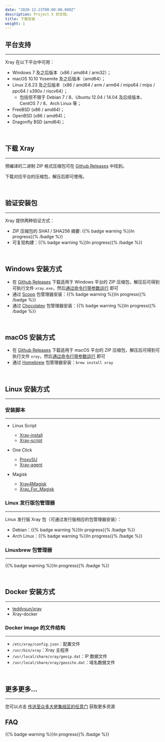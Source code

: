 ```yaml
---
date: "2020-12-23T00:00:00.000Z"
description: Project X 的文档.
title: 下载安装
weight: 1
---
```


## 平台支持

---

Xray 在以下平台中可用：

- Windows 7 及之后版本（x86 / amd64 / arm32）；
- macOS 10.10 Yosemite 及之后版本（amd64）；
- Linux 2.6.23 及之后版本（x86 / amd64 / arm / arm64 / mips64 / mips / ppc64 / s390x / riscv64）；
  - 包括但不限于 Debian 7 / 8、Ubuntu 12.04 / 14.04 及后续版本、CentOS 7 / 8、Arch Linux 等；
- FreeBSD (x86 / amd64)；
- OpenBSD (x86 / amd64)；
- Dragonfly BSD (amd64)；

<br />

## 下载 Xray

---

预编译的二进制 ZIP 格式压缩包可在 [Github Releases](https://github.com/xtls/Xray-core/releases) 中找到。

下载对应平台的压缩包，解压后即可使用。

<br />

## 验证安装包

---

Xray 提供两种验证方式：

- ZIP 压缩包的 SHA1 / SHA256 摘要: {{% badge warning %}}In progress{{% /badge %}}
- 可复现构建：{{% badge warning %}}In progress{{% /badge %}}

<br />

## Windows 安装方式

- 在 [Github Releases](https://github.com/xtls/Xray-core/releases) 下载适用于 Windows 平台的 ZIP 压缩包，解压后可得到可执行文件 `xray.exe`，然后[通过命令行带参数运行](../command) 即可
- 通过 [Scoop](https://scoop.sh) 包管理器安装：{{% badge warning %}}In progress{{% /badge %}}
- 通过 [Chocolatey](https://chocolatey.org) 包管理器安装：{{% badge warning %}}In progress{{% /badge %}}

<br />

## macOS 安装方式

- 在 [Github Releases](https://github.com/xtls/Xray-core/releases) 下载适用于 macOS 平台的 ZIP 压缩包，解压后可得到可执行文件 `xray`，然后[通过命令行带参数运行](../command) 即可
- 通过 [Homebrew](https://brew.sh) 包管理器安装：`brew install xray`

<br />

## Linux 安装方式
---
### 安装脚本
---

- Linux Script
  - [Xray-install](https://github.com/XTLS/Xray-install)
  - [Xray-script](https://github.com/kirin10000/Xray-script)

- One Click
  - [ProxySU](https://github.com/proxysu/ProxySU)
  - [Xray-agent](https://github.com/mack-a/Xray-agent)

- Magisk
  - [Xray4Magisk](https://github.com/CerteKim/Xray4Magisk)
  - [Xray_For_Magisk](https://github.com/E7KMbb/Xray_For_Magisk)


### Linux 发行版包管理器

---

Linux 发行版 Xray 包（可通过发行版相应的包管理器安装）：

- Debian：{{% badge warning %}}In progress{{% /badge %}}
- Arch Linux：{{% badge warning %}}In progress{{% /badge %}}

### Linuxbrew 包管理器

---

{{% badge warning %}}In progress{{% /badge %}}

<br />

## Docker 安装方式

---

- [teddysun/xray](https://hub.docker.com/r/teddysun/xray)
- Xray-docker
### Docker image 的文件结构

---

- `/etc/xray/config.json`：配置文件
- `/usr/bin/xray`：Xray 主程序
- `/usr/local/share/xray/geoip.dat`：IP 数据文件
- `/usr/local/share/xray/geosite.dat`：域名数据文件

<br />

## 更多更多...

---

您可以点击 [传送至众多大佬集结区的任意门](../../links) 获取更多资源


## FAQ

{{% badge warning %}}In progress{{% /badge %}}

